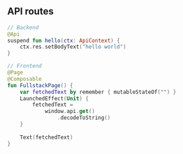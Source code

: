 ## API routes

```kotlin [api-backend]
// Backend
@Api
suspend fun hello(ctx: ApiContext) {
    ctx.res.setBodyText("hello world")
}
```

```kotlin 0|8 [api-frontend]
// Frontend
@Page
@Composable
fun FullstackPage() {
    var fetchedText by remember { mutableStateOf("") }
    LaunchedEffect(Unit) {
        fetchedText =
            window.api.get()
                .decodeToString()
    }
    
    Text(fetchedText)
}
```
